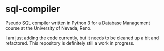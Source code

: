 # sql-compiler
Pseudo SQL compiler written in Python 3 for a Database Management course at the University of Nevada, Reno.

I am just adding the code currently, but it needs to be cleaned up a bit and refactored. This repository is definitely still a work in progress.
